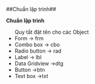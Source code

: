 ﻿##Chuẩn lập trình##

**Chuẩn lập trình**

<ul> Quy tắt đặt tên cho các Object
	<li>Form -> frm</li>
	<li>Combo box -> cbo</li>
	<li>Radio button -> rad</li>
	<li>Label -> lbl </li>
	<li>Data Gridview ->dtg</li>
	<li>Button ->btn</li>
	<li>Text box ->txt </li>
</ul>
